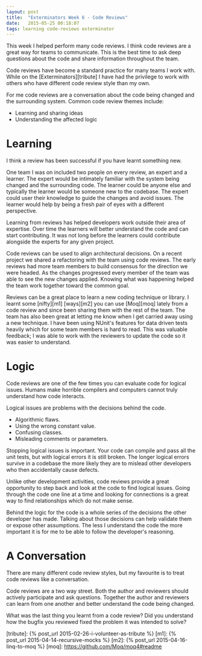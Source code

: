 ```yaml
---
layout: post
title:  "Exterminators Week 6 - Code Reviews"
date:   2015-05-25 00:18:07
tags: learning code-reviews exterminator
---
```


This week I helped perform many code reviews. I think code reviews are a great
way for teams to communicate. This is the best time to ask
deep questions about the code and share information throughout the team.

Code reviews have become a standard practice for many teams I work with. While on the
[Exterminators][tribute] I have had the privilege to work with others who have
different code review style than my own.

For me code reviews are a conversation about the code being changed and
the surrounding system. Common code review themes include:

* Learning and sharing ideas
* Understanding the affected logic

Learning
===============================================================================

I think a review has been successful if you have learnt something new.

One team I was on included two people on every review, an expert and a
learner. The expert would be intimately familiar with the system being changed
and the surrounding code. The learner could be anyone else and typically the
learner would be someone new to the codebase. The expert could user their
knowledge to guide the changes and avoid issues. The learner would help by
being a fresh pair of eyes with a different perspective.

Learning from reviews has helped developers work outside their area of
expertise. Over time the learners will better understand the code and can
start contributing. It was not long before the learners could contribute
alongside the experts for any given project.

Code reviews can be used to align architectural decisions. On a recent
project we shared a refactoring with the team using code
reviews. The early reviews had more team members to build consensus for the
direction we were headed. As the changes progressed every member of the team
was able to see the new changes applied. Knowing what was happening helped the
team work together toward the common goal.

Reviews can be a great place to learn a new coding technique or library. I
learnt some [nifty][m1] [ways][m2] you can use [Moq][moq] lately from a code
review and since been sharing them with the rest of the team. The team has also
been great at letting me know when I get carried away using a new technique.
I have been using NUnit's features for data driven tests heavily which for some
team members is hard to read. This was valuable feedback; I was able to work
with the reviewers to update the code so it was easier to understand.

Logic
===============================================================================

Code reviews are one of the few times you can evaluate code for logical issues.
Humans make horrible compilers and computers cannot truly understand how code interacts.

Logical issues are problems with the decisions behind the code.

* Algorithmic flaws.
* Using the wrong constant value.
* Confusing classes.
* Misleading comments or parameters.

Stopping logical issues is important. Your code can compile and pass all the
unit tests, but with logical errors it is still broken. The longer logical errors
survive in a codebase the more likely they are to mislead other developers
who then accidentally cause defects.

Unlike other development activities, code reviews provide a great opportunity
to step back and look at the code to find logical issues. Going through the
code one line at a time and looking for connections is a great way to find
relationships which do not make sense.

Behind the logic for the code is a whole series of the decisions the other
developer has made. Talking about those decisions can help validate them or
expose other assumptions. The less I understand the code the more important it
is for me to be able to follow the developer's reasoning.

A Conversation
===============================================================================

There are many different code review styles, but my favourite is to treat
code reviews like a conversation.

Code reviews are a two way street. Both the author and reviewers should
actively participate and ask questions. Together the author and reviewers can
learn from one another and better understand the code being changed.

What was the last thing you learnt from a code review? Did you understand how
the bugfix you reviewed fixed the problem it was intended to solve?

[tribute]: {% post_url 2015-02-26-i-volunteer-as-tribute %}
[m1]: {% post_url 2015-04-14-recursive-mocks %}
[m2]: {% post_url 2015-04-16-linq-to-moq %}
[moq]: https://github.com/Moq/moq4#readme